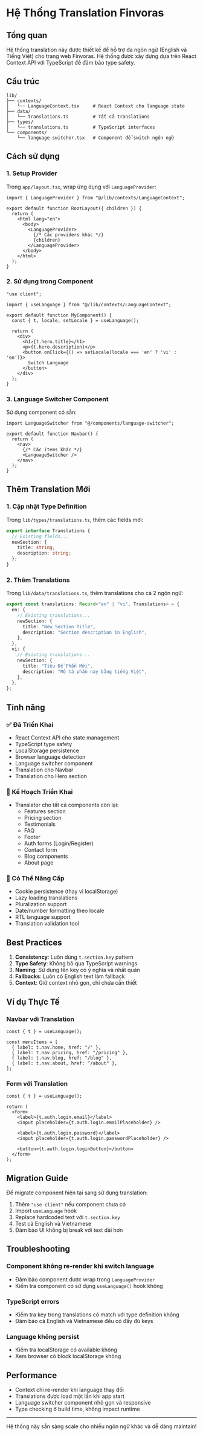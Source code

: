 # Hệ Thống Translation Finvoras

## Tổng quan

Hệ thống translation này được thiết kế để hỗ trợ đa ngôn ngữ (English và Tiếng Việt) cho trang web Finvoras. Hệ thống được xây dựng dựa trên React Context API với TypeScript để đảm bảo type safety.

## Cấu trúc

```
lib/
├── contexts/
│   └── LanguageContext.tsx     # React Context cho language state
├── data/
│   └── translations.ts         # Tất cả translations
├── types/
│   └── translations.ts         # TypeScript interfaces
└── components/
    └── language-switcher.tsx   # Component để switch ngôn ngữ
```

## Cách sử dụng

### 1. Setup Provider

Trong `app/layout.tsx`, wrap ứng dụng với `LanguageProvider`:

```tsx
import { LanguageProvider } from "@/lib/contexts/LanguageContext";

export default function RootLayout({ children }) {
  return (
    <html lang="en">
      <body>
        <LanguageProvider>
          {/* Các providers khác */}
          {children}
        </LanguageProvider>
      </body>
    </html>
  );
}
```

### 2. Sử dụng trong Component

```tsx
"use client";

import { useLanguage } from "@/lib/contexts/LanguageContext";

export default function MyComponent() {
  const { t, locale, setLocale } = useLanguage();

  return (
    <div>
      <h1>{t.hero.title}</h1>
      <p>{t.hero.description}</p>
      <button onClick={() => setLocale(locale === 'en' ? 'vi' : 'en')}>
        Switch Language
      </button>
    </div>
  );
}
```

### 3. Language Switcher Component

Sử dụng component có sẵn:

```tsx
import LanguageSwitcher from "@/components/language-switcher";

export default function Navbar() {
  return (
    <nav>
      {/* Các items khác */}
      <LanguageSwitcher />
    </nav>
  );
}
```

## Thêm Translation Mới

### 1. Cập nhật Type Definition

Trong `lib/types/translations.ts`, thêm các fields mới:

```typescript
export interface Translations {
  // Existing fields...
  newSection: {
    title: string;
    description: string;
  };
}
```

### 2. Thêm Translations

Trong `lib/data/translations.ts`, thêm translations cho cả 2 ngôn ngữ:

```typescript
export const translations: Record<"en" | "vi", Translations> = {
  en: {
    // Existing translations...
    newSection: {
      title: "New Section Title",
      description: "Section description in English",
    },
  },
  vi: {
    // Existing translations...
    newSection: {
      title: "Tiêu Đề Phần Mới",
      description: "Mô tả phần này bằng tiếng Việt",
    },
  },
};
```

## Tính năng

### ✅ Đã Triển Khai
- React Context API cho state management
- TypeScript type safety
- LocalStorage persistence
- Browser language detection
- Language switcher component
- Translation cho Navbar
- Translation cho Hero section

### 🚧 Kế Hoạch Triển Khai
- Translator cho tất cả components còn lại:
  - Features section
  - Pricing section
  - Testimonials
  - FAQ
  - Footer
  - Auth forms (Login/Register)
  - Contact form
  - Blog components
  - About page

### 🔄 Có Thể Nâng Cấp
- Cookie persistence (thay vì localStorage)
- Lazy loading translations
- Pluralization support
- Date/number formatting theo locale
- RTL language support
- Translation validation tool

## Best Practices

1. **Consistency**: Luôn dùng `t.section.key` pattern
2. **Type Safety**: Không bỏ qua TypeScript warnings
3. **Naming**: Sử dụng tên key có ý nghĩa và nhất quán
4. **Fallbacks**: Luôn có English text làm fallback
5. **Context**: Giữ context nhỏ gọn, chỉ chứa cần thiết

## Ví dụ Thực Tế

### Navbar với Translation
```tsx
const { t } = useLanguage();

const menuItems = [
  { label: t.nav.home, href: "/" },
  { label: t.nav.pricing, href: "/pricing" },
  { label: t.nav.blog, href: "/blog" },
  { label: t.nav.about, href: "/about" },
];
```

### Form với Translation
```tsx
const { t } = useLanguage();

return (
  <form>
    <label>{t.auth.login.email}</label>
    <input placeholder={t.auth.login.emailPlaceholder} />
    
    <label>{t.auth.login.password}</label>
    <input placeholder={t.auth.login.passwordPlaceholder} />
    
    <button>{t.auth.login.loginButton}</button>
  </form>
);
```

## Migration Guide

Để migrate component hiện tại sang sử dụng translation:

1. Thêm `"use client"` nếu component chưa có
2. Import `useLanguage` hook
3. Replace hardcoded text với `t.section.key`
4. Test cả English và Vietnamese
5. Đảm bảo UI không bị break với text dài hơn

## Troubleshooting

### Component không re-render khi switch language
- Đảm bảo component được wrap trong `LanguageProvider`
- Kiểm tra component có sử dụng `useLanguage()` hook không

### TypeScript errors
- Kiểm tra key trong translations có match với type definition không
- Đảm bảo cả English và Vietnamese đều có đầy đủ keys

### Language không persist
- Kiểm tra localStorage có available không
- Xem browser có block localStorage không

## Performance

- Context chỉ re-render khi language thay đổi
- Translations được load một lần khi app start
- Language switcher component nhỏ gọn và responsive
- Type checking ở build time, không impact runtime

---

Hệ thống này sẵn sàng scale cho nhiều ngôn ngữ khác và dễ dàng maintain!